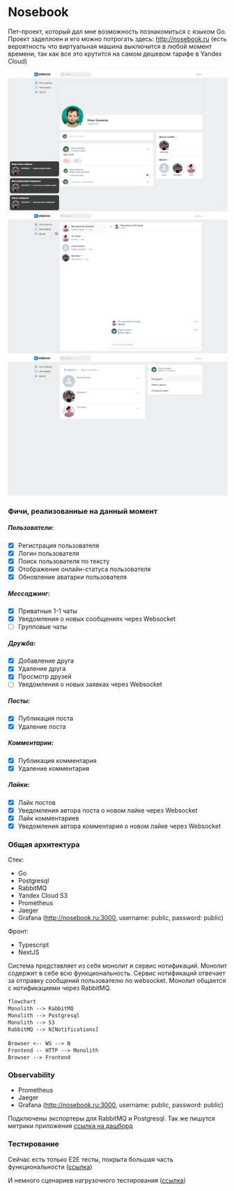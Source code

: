 # Nosebook
Пет-проект, который дал мне возможность познакомиться с языком Go.
Проект задеплоен и его можно потрогать здесь: http://nosebook.ru (есть вероятность что виртуальная машина выключится в любой момент времени, так как все это крутится на самом дешевом тарифе в Yandex Cloud)

![](https://github.com/PickNRolls/nosebook/blob/dev/readme/user_page.png?raw=true)
![](https://github.com/PickNRolls/nosebook/blob/dev/readme/messages_page.png?raw=true)
![](https://github.com/PickNRolls/nosebook/blob/dev/readme/friends_page.png?raw=true)  

### Фичи, реализованные на данный момент
##### Пользователи:
- [x] Регистрация пользователя
- [x] Логин пользователя
- [x] Поиск пользователя по тексту
- [x] Отображение онлайн-статуса пользователя
- [x] Обновление аватарки пользователя
##### Мессаджинг:
- [x] Приватные 1-1 чаты
- [x] Уведомления о новых сообщениях через Websocket
- [ ] Групповые чаты
##### Дружба:
- [x] Добавление друга
- [x] Удаление друга
- [x] Просмотр друзей
- [ ] Уведомления о новых заявках через Websocket
##### Посты:
- [x] Публикация поста
- [x] Удаление поста
##### Комментарии:
- [x] Публикация комментария
- [x] Удаление комментария
##### Лайки:
- [x] Лайк постов
- [x] Уведомления автора поста о новом лайке через Websocket
- [x] Лайк комментариев
- [x] Уведомления автора комментария о новом лайке через Websocket

### Общая архитектура
Стек: 
- Go
- Postgresql
- RabbitMQ
- Yandex Cloud S3
- Prometheus
- Jaeger
- Grafana (http://nosebook.ru:3000, username: public, password: public)

Фронт:
- Typescript
- NextJS

Система представляет из себя монолит и сервис нотификаций.
Монолит содержит в себе всю функциональность.
Сервис нотификаций отвечает за отправку сообщений пользователю по websocket.
Монолит общается с нотификациями через RabbitMQ.
```mermaid
flowchart
Monolith --> RabbitMQ
Monolith --> Postgresql
Monolith --> S3
RabbitMQ --> N[Notifications]

Browser <-- WS --> N
Frontend -- HTTP --> Monolith
Browser --> Frontend
```
### Observability
- Prometheus
- Jaeger
- Grafana (http://nosebook.ru:3000, username: public, password: public)

Подключены экспортеры для RabbitMQ и Postgresql.
Так же пишутся метрики приложения [ссылка на дашборд](http://nosebook.ru:3000/d/adxbcuqmtnl6od/application?orgId=1&refresh=5s)
### Тестирование
Сейчас есть только E2E тесты, покрыта большая часть функциональности ([ссылка](https://github.com/PickNRolls/nosebook/tree/dev/http_tests))

И немного сценариев нагрузочного тестирования ([ссылка](https://github.com/PickNRolls/nosebook/tree/dev/load_tests))
